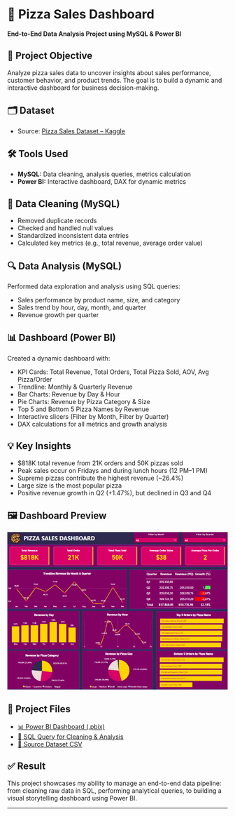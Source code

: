 # 🍕 Pizza Sales Dashboard  
**End-to-End Data Analysis Project using MySQL & Power BI**

## 📌 Project Objective  
Analyze pizza sales data to uncover insights about sales performance, customer behavior, and product trends. The goal is to build a dynamic and interactive dashboard for business decision-making.

## 🗂️ Dataset  
- Source: [Pizza Sales Dataset – Kaggle](https://www.kaggle.com/datasets/nextmillionaire/pizza-sales-dataset)

## 🛠 Tools Used  
- **MySQL:** Data cleaning, analysis queries, metrics calculation  
- **Power BI:** Interactive dashboard, DAX for dynamic metrics

## 🧹 Data Cleaning (MySQL)  
- Removed duplicate records  
- Checked and handled null values  
- Standardized inconsistent data entries  
- Calculated key metrics (e.g., total revenue, average order value)

## 🔍 Data Analysis (MySQL)  
Performed data exploration and analysis using SQL queries:
- Sales performance by product name, size, and category
- Sales trend by hour, day, month, and quarter
- Revenue growth per quarter

## 📊 Dashboard (Power BI)  
Created a dynamic dashboard with:
- KPI Cards: Total Revenue, Total Orders, Total Pizza Sold, AOV, Avg Pizza/Order
- Trendline: Monthly & Quarterly Revenue
- Bar Charts: Revenue by Day & Hour
- Pie Charts: Revenue by Pizza Category & Size
- Top 5 and Bottom 5 Pizza Names by Revenue
- Interactive slicers (Filter by Month, Filter by Quarter)
- DAX calculations for all metrics and growth analysis

## 💡 Key Insights  
- $818K total revenue from 21K orders and 50K pizzas sold  
- Peak sales occur on Fridays and during lunch hours (12 PM–1 PM)  
- Supreme pizzas contribute the highest revenue (~26.4%)  
- Large size is the most popular pizza  
- Positive revenue growth in Q2 (+1.47%), but declined in Q3 and Q4

## 🖼️ Dashboard Preview  
![Pizza Sales Dashboard](./pizza%20sales%20dashboard.png)

## 📎 Project Files  
- [📊 Power BI Dashboard (.pbix)](https://drive.google.com/your-pbix-link)  
- [📄 SQL Query for Cleaning & Analysis](./SQL%20Query%20Pizza%20Sales.sql)  
- [📁 Source Dataset CSV](./pizza_sales.csv)

## ✅ Result  
This project showcases my ability to manage an end-to-end data pipeline: from cleaning raw data in SQL, performing analytical queries, to building a visual storytelling dashboard using Power BI.

---

